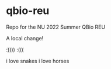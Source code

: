 # qbio-reu
Repo for the NU 2022 Summer QBio REU

A local change!

:)))) :(((

i love snakes
i love horses
